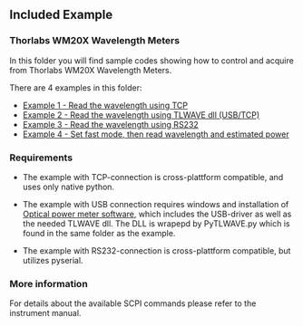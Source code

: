 ## Included Example

### Thorlabs WM20X Wavelength Meters
In this folder you will find sample codes showing how to control and acquire from
Thorlabs WM20X Wavelength Meters.

There are 4 examples in this folder:

* [Example 1 - Read the wavelength using TCP](./Thorlabs_WM_example_01.py)
* [Example 2 - Read the wavelength using TLWAVE dll (USB/TCP)](./Thorlabs_WM_example_02.py)
* [Example 3 - Read the wavelength using RS232](./Thorlabs_WM_example_03.py)
* [Example 4 - Set fast mode, then read wavelength and estimated power](./Thorlabs_WM_example_04.py)


### Requirements
* The example with TCP-connection is cross-plattform compatible, and uses only native python.

* The example with USB connection requires windows and installation of [Optical power meter software](https://www.thorlabs.com/software_pages/ViewSoftwarePage.cfm?Code=OPM), which includes the USB-driver as well as the needed TLWAVE dll. The DLL is wrapepd by PyTLWAVE.py which is found in the same folder as the example.

* The example with RS232-connection is cross-plattform compatible, but utilizes pyserial.

### More information
For details about the available SCPI commands please refer to the instrument manual.

